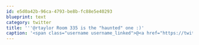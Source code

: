 ```yaml
---
id: e5d0a42b-96ca-4793-be8b-fc88e5e40293
blueprint: text
category: twitter
title: '''@rtaylor Room 335 is the "haunted" one :)'
caption: '<span class="username username_linked">@<a href="https://twitter.com/rtaylor" title="Elon Musk">rtaylor</a></span> Room 335 is the "haunted" one :)'
---
```

